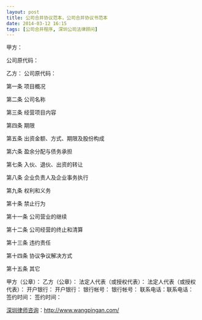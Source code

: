 ```yaml
---
layout: post
title: 公司合并协议范本，公司合并协议书范本
date: 2014-03-12 16:15
tags: [公司合并程序, 深圳公司法律顾问]
---
```

甲方：

公司原代码：

乙方：
公司原代码：

第一条 项目概况

第二条 公司名称

第三条 经营项目内容

第四条 期限

第五条 出资金额、方式、期限及股份构成

第六条 盈余分配与债务承担

第七条 入伙、退伙、出资的转让

第八条 企业负责人及企业事务执行

第九条 权利和义务

第十条 禁止行为

第十一条 公司营业的继续

第十二条 公司经营的终止和清算

第十三条 违约责任

第十四条 协议争议解决方式

第十五条 其它

甲方（公章）： 乙方（公章）：
法定人代表（或授权代表）： 法定人代表（或授权代表）：
开户银行： 开户银行：
银行帐号： 银行帐号：
联系电话：联系电话：
签约时间： 签约时间：

<a href="http://www.wangpingan.com/">深圳律师咨询</a>：<a href="http://www.wangpingan.com/">http://www.wangpingan.com/</a>

